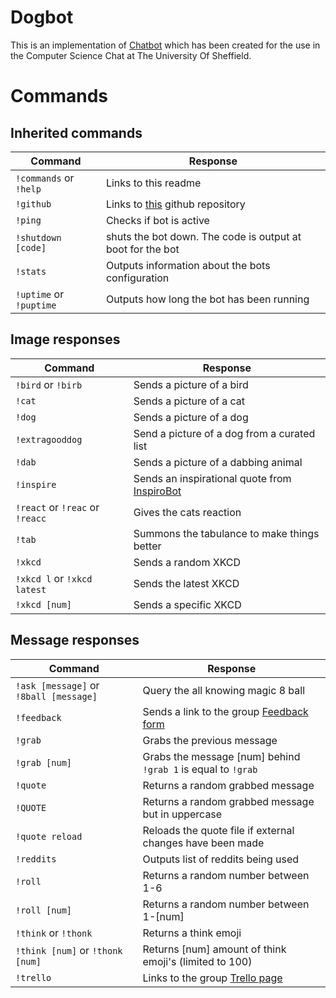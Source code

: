 Dogbot
======

This is an implementation of [Chatbot](https://github.com/hollandjake/Chatbot)
which has been created for the use in the Computer Science Chat at The University Of Sheffield.

Commands
========

Inherited commands
------------------
| Command | Response |
| ------- | -------- |
| `!commands` or `!help` | Links to this readme |
| `!github` | Links to [this](https://github.com/hollandjake/Chatbot) github repository |
| `!ping` | Checks if bot is active |
| `!shutdown [code]` | shuts the bot down. The code is output at boot for the bot |
| `!stats` | Outputs information about the bots configuration |
| `!uptime` or `!puptime` | Outputs how long the bot has been running |

Image responses
---------------
| Command | Response |
| ------- | -------- |
| `!bird` or `!birb` | Sends a picture of a bird |
| `!cat` | Sends a picture of a cat |
| `!dog` | Sends a picture of a dog |
| `!extragooddog` | Send a picture of a dog from a curated list |
| `!dab` | Sends a picture of a dabbing animal |
| `!inspire` | Sends an inspirational quote from [InspiroBot](http://inspirobot.me) |
| `!react` or `!reac` or `!reacc` | Gives the cats reaction |
| `!tab` | Summons the tabulance to make things better |
| `!xkcd` | Sends a random XKCD |
| `!xkcd l` or `!xkcd latest` | Sends the latest XKCD |
| `!xkcd [num]` | Sends a specific XKCD |

Message responses
-----------------
| Command | Response |
| ------- | -------- |
| `!ask [message]` or `!8ball [message]` | Query the all knowing magic 8 ball |
| `!feedback` | Sends a link to the group [Feedback form](https://docs.google.com/document/d/19Vquu0fh8LCqUXH0wwpm9H9MSq1LrEx1Z2Xg9NknKmg/edit?usp=sharing) |
| `!grab` | Grabs the previous message |
| `!grab [num]` | Grabs the message [num] behind `!grab 1` is equal to `!grab` |
| `!quote` | Returns a random grabbed message |
| `!QUOTE` | Returns a random grabbed message but in uppercase |
| `!quote reload` | Reloads the quote file if external changes have been made |
| `!reddits` | Outputs list of reddits being used |
| `!roll` | Returns a random number between 1-6 |
| `!roll [num]` | Returns a random number between 1-[num] |
| `!think` or `!thonk` | Returns a think emoji|
| `!think [num]` or `!thonk [num]` | Returns [num] amount of think emoji's (limited to 100) |
| `!trello` | Links to the group [Trello page](https://trello.com/b/9f49WSW0/second-year-compsci) |
